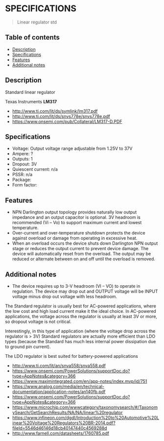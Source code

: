 # SPECIFICATIONS
> Linear regulator std

## Table of contents
* [Description](#description)
* [Specifications](#specifications)
* [Features](#features)
* [Additional notes](#additional-notes)

## Description
Standard linear regulator

Texas Instruments **LM317**

* http://www.ti.com/lit/ds/symlink/lm317.pdf
* http://www.ti.com/lit/ds/snvs778e/snvs778e.pdf
* https://www.onsemi.com/pub/Collateral/LM317-D.PDF

## Specifications
* Voltage: Output voltage range adjustable from 1.25V to 37V
* Ampere: ?
* Outputs: 1
* Dropout: 3V
* Quiescent current: n/a
* PSSR: n/a
* Package: 
* Form factor: 

## Features
* NPN Darlington output topology provides naturally low output impedance and an output capacitor is optional. 3V
headroom is recommended (Vi – Vo) to support maximum current and lowest temperature.
* Over-current and over-temperature shutdown protects the device against overload or damage from operating in excessive heat.
* When an overload occurs the device shuts down Darlington NPN output stage or reduces the output current to
prevent device damage. The device will automatically reset from the overload. The output may be reduced or
alternate between on and off until the overload is removed.

## Additional notes
* The device requires up to 3-V headroom (VI – VO) to operate in regulation. The device may drop out and
OUTPUT voltage will be INPUT voltage minus drop out voltage with less headroom.

The Standard regulator is usually best for AC-powered applications, where the low cost and high load current make it the ideal choice. 
In AC-powered applications, the voltage across the regulator is usually at least 3V or more, so dropout voltage is not critical.

Interestingly, in this type of application (where the voltage drop across the regulator is > 3V) Standard regulators are actually more efficient than LDO types (because the Standard has much less internal power dissipation due to ground pin current).

The LDO regulator is best suited for battery-powered applications

* http://www.ti.com/lit/an/snva558/snva558.pdf
* https://www.onsemi.com/PowerSolutions/supportDoc.do?type=AppNotes&category=366
* https://www.maximintegrated.com/en/app-notes/index.mvp/id/751
* https://www.analog.com/media/en/technical-documentation/application-notes/an140fb.pdf
* https://www.onsemi.com/PowerSolutions/supportDoc.do?type=AppNotes&category=366
* https://www.microchip.com/wwwcategory/taxonomysearch/#/TaxonomySearch/GetSearchResults/NA/NA/linear%20regulator
* https://www.infineon.com/dgdl/Introduction%20to%20Automotive%20Linear%20Voltage%20Regulators%20BR-2014.pdf?fileId=5546d46146d18cb40147440c4569288d
* http://www.farnell.com/datasheets/1760785.pdf

